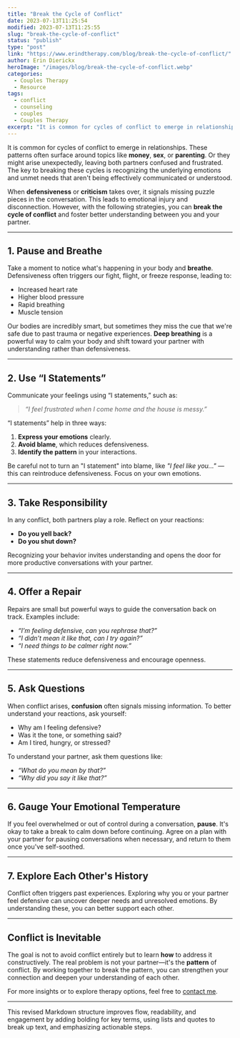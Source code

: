 ```yaml
---
title: "Break the Cycle of Conflict"
date: 2023-07-13T11:25:54
modified: 2023-07-13T11:25:55
slug: "break-the-cycle-of-conflict"
status: "publish"
type: "post"
link: "https://www.erindtherapy.com/blog/break-the-cycle-of-conflict/"
author: Erin Dierickx
heroImage: "/images/blog/break-the-cycle-of-conflict.webp"
categories:
  - Couples Therapy
  - Resource
tags:
  - conflict
  - counseling
  - couples
  - Couples Therapy
excerpt: "It is common for cycles of conflict to emerge in relationships. These patterns can show up around certain topics like money, sex, or parenting."
---
```



It is common for cycles of conflict to emerge in relationships. These patterns often surface around topics like **money**, **sex**, or **parenting**. Or they might arise unexpectedly, leaving both partners confused and frustrated. The key to breaking these cycles is recognizing the underlying emotions and unmet needs that aren't being effectively communicated or understood.

When **defensiveness** or **criticism** takes over, it signals missing puzzle pieces in the conversation. This leads to emotional injury and disconnection. However, with the following strategies, you can **break the cycle of conflict** and foster better understanding between you and your partner.

---

## **1. Pause and Breathe**

Take a moment to notice what's happening in your body and **breathe**. Defensiveness often triggers our fight, flight, or freeze response, leading to:

- Increased heart rate
- Higher blood pressure
- Rapid breathing
- Muscle tension

Our bodies are incredibly smart, but sometimes they miss the cue that we're safe due to past trauma or negative experiences. **Deep breathing** is a powerful way to calm your body and shift toward your partner with understanding rather than defensiveness.

---

## **2. Use “I Statements”**

Communicate your feelings using “I statements,” such as:

> *“I feel frustrated when I come home and the house is messy.”*

“I statements” help in three ways:
1. **Express your emotions** clearly.
2. **Avoid blame**, which reduces defensiveness.
3. **Identify the pattern** in your interactions.

Be careful not to turn an "I statement" into blame, like *"I feel like you..."* — this can reintroduce defensiveness. Focus on your own emotions.

---

## **3. Take Responsibility**

In any conflict, both partners play a role. Reflect on your reactions:

- **Do you yell back?**
- **Do you shut down?**

Recognizing your behavior invites understanding and opens the door for more productive conversations with your partner.

---

## **4. Offer a Repair**

Repairs are small but powerful ways to guide the conversation back on track. Examples include:

- *“I’m feeling defensive, can you rephrase that?”*
- *“I didn’t mean it like that, can I try again?”*
- *“I need things to be calmer right now.”*

These statements reduce defensiveness and encourage openness.

---

## **5. Ask Questions**

When conflict arises, **confusion** often signals missing information. To better understand your reactions, ask yourself:

- Why am I feeling defensive?
- Was it the tone, or something said?
- Am I tired, hungry, or stressed?

To understand your partner, ask them questions like:

- *“What do you mean by that?”*
- *“Why did you say it like that?”*

---

## **6. Gauge Your Emotional Temperature**

If you feel overwhelmed or out of control during a conversation, **pause**. It's okay to take a break to calm down before continuing. Agree on a plan with your partner for pausing conversations when necessary, and return to them once you've self-soothed.

---

## **7. Explore Each Other's History**

Conflict often triggers past experiences. Exploring why you or your partner feel defensive can uncover deeper needs and unresolved emotions. By understanding these, you can better support each other.

---

## **Conflict is Inevitable**

The goal is not to avoid conflict entirely but to learn **how** to address it constructively. The real problem is not your partner—it's the **pattern** of conflict. By working together to break the pattern, you can strengthen your connection and deepen your understanding of each other.

For more insights or to explore therapy options, feel free to [contact me](/contact/).

--- 

This revised Markdown structure improves flow, readability, and engagement by adding bolding for key terms, using lists and quotes to break up text, and emphasizing actionable steps.